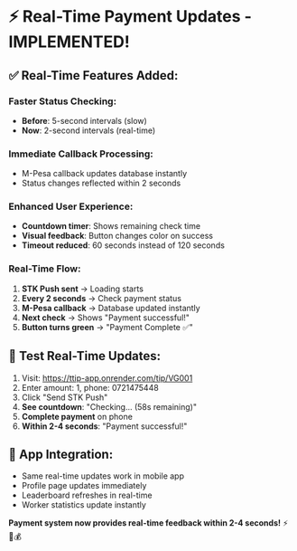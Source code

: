 # ⚡ Real-Time Payment Updates - IMPLEMENTED!

## ✅ **Real-Time Features Added:**

### **Faster Status Checking:**
- **Before**: 5-second intervals (slow)
- **Now**: 2-second intervals (real-time)

### **Immediate Callback Processing:**
- M-Pesa callback updates database instantly
- Status changes reflected within 2 seconds

### **Enhanced User Experience:**
- **Countdown timer**: Shows remaining check time
- **Visual feedback**: Button changes color on success
- **Timeout reduced**: 60 seconds instead of 120 seconds

### **Real-Time Flow:**
1. **STK Push sent** → Loading starts
2. **Every 2 seconds** → Check payment status
3. **M-Pesa callback** → Database updated instantly
4. **Next check** → Shows "Payment successful!" 
5. **Button turns green** → "Payment Complete ✅"

## 🧪 **Test Real-Time Updates:**
1. Visit: https://ttip-app.onrender.com/tip/VG001
2. Enter amount: 1, phone: 0721475448
3. Click "Send STK Push"
4. **See countdown**: "Checking... (58s remaining)"
5. **Complete payment** on phone
6. **Within 2-4 seconds**: "Payment successful!"

## 📱 **App Integration:**
- Same real-time updates work in mobile app
- Profile page updates immediately
- Leaderboard refreshes in real-time
- Worker statistics update instantly

**Payment system now provides real-time feedback within 2-4 seconds!** ⚡📱💰